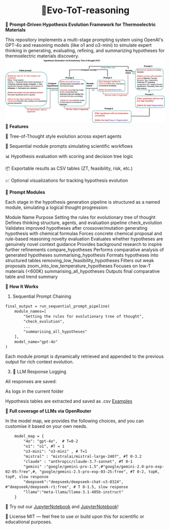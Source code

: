 
<h1 align="center"> 🌲Evo-ToT-reasoning</h1>

🧪 **Prompt-Driven Hypothesis Evolution Framework for Thermoelectric Materials**

This repository implements a multi-stage prompting system using OpenAI's GPT-4o and reasoning models (like o1 and o3-mini) to simulate expert thinking in generating, evaluating, refining, and summarizing hypotheses for thermoelectric materials discovery.
![Prompting mindmap](tot.png)
📌 **Features**

🧠 Tree-of-Thought style evolution across expert agents

🔁 Sequential module prompts simulating scientific workflows

📊 Hypothesis evaluation with scoring and decision tree logic

📦 Exportable results as CSV tables (ZT, feasibility, risk, etc.)

📈 Optional visualizations for tracking hypothesis evolution

🧬 **Prompt Modules**

Each stage in the hypothesis generation pipeline is structured as a named module, simulating a logical thought progression:

Module Name	Purpose
Setting the rules for evolutionary tree of thought	Defines thinking structure, agents, and evaluation pipeline
check_evolution	Validates improved hypotheses after crossover/mutation
generating hypothesis with chemical formulas	Forces concrete chemical proposal and rule-based reasoning
novelty evaluation	Evaluates whether hypotheses are genuinely novel
context guidance	Provides background research to inspire further refinements
compare_hypotheses	Performs comparative analysis of generated hypotheses
summarising_hypothesis	Formats hypotheses into structured tables
removing_low_feasibility_hypotheses	Filters out weak proposals
zoom_into_low_temperature_hypotheses	Focuses on low-T materials (<600K)
summarising_all_hypotheses	Outputs final comparative table and trend summary

🧠 **How It Works**
1. Sequential Prompt Chaining

```
final_output = run_sequential_prompt_pipeline(
    module_names=[
        "Setting the rules for evolutionary tree of thought",
        "check_evolution",
        ...
        "summarising_all_hypotheses"
    ],
    model_name="gpt-4o"
)
```

Each module prompt is dynamically retrieved and appended to the previous output for rich context evolution.

3. 📂 LLM Response Logging
   
All responses are saved:

As logs in the current folder

Hypothesis tables are extracted and saved as .csv [Examples](examples)

🧬 **Full coverage of LLMs via OpenRouter**

In the model map, we provides the following choices, and you can customise it based on your own needs.
```
    model_map = {
        "4o": "gpt-4o",  # T=0-2 
        "o1": "o1", #T = 1
        "o3-mini": "o3-mini" , # T=1
        "mistral" : "mistralai/mistral-large-2407", #T 0-3.2
        "claude" : "anthropic/claude-3.7-sonnet", #T 0-1
        "gemini" :"google/gemini-pro-1.5",#"google/gemini-2.0-pro-exp-02-05:free",#, "google/gemini-2.5-pro-exp-03-25:free", #T 0-2, topK, topP, slow response
        "deepseek":"deepseek/deepseek-chat-v3-0324", #"deepseek/deepseek-r1:free", # T 0-1.5, slow response
        "llama":"meta-llama/llama-3.1-405b-instruct"
    }
```

🧩 Try out our [JupyterNotebook](prompting.ipynb) and [JupyterNotebook](prompting_openrouter.ipynb)!

📜 License
MIT — feel free to use or build upon this for scientific or educational purposes.
